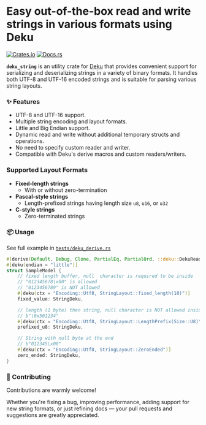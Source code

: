 # Easy out-of-the-box read and write strings in various formats using Deku

[![Crates.io](https://img.shields.io/crates/v/deku_string.svg)](https://crates.io/crates/deku_string)
[![Docs.rs](https://docs.rs/deku_string/badge.svg)](https://docs.rs/deku_string)

**`deku_string`** is an utility crate for [Deku](https://docs.rs/deku) that provides convenient support
for serializing and deserializing strings in a variety of binary formats.
It handles both UTF-8 and UTF-16 encoded strings and is suitable for parsing various string layouts.

### ✨ Features

* UTF-8 and UTF-16 support.
* Multiple string encoding and layout formats.
* Little and Big Endian support.
* Dynamic read and write without additional temporary structs and operations.
* No need to specify custom reader and writer.
* Compatible with Deku's derive macros and custom readers/writers.

### Supported Layout Formats

* **Fixed-length strings**
  * With or without zero-termination
* **Pascal-style strings**
  * Length-prefixed strings having length size `u8`, `u16`, or `u32`
* **C-style strings**
  * Zero-terminated strings

### 📦 Usage

See full example in [`tests/deku_derive.rs`](./tests/deku_derive.rs)

```rust
#[derive(Default, Debug, Clone, PartialEq, PartialOrd, ::deku::DekuRead, ::deku::DekuWrite)]
#[deku(endian = "little")]
struct SampleModel {
    // fixed length buffer, null  character is required to be inside
    // "012345678\x00" is allowed
    // "0123456789" is NOT allowed
    #[deku(ctx = "Encoding::Utf8, StringLayout::fixed_length(10)")]
    fixed_value: StringDeku,

    // length (1 byte) then string, null character is NOT allowed inside
    // b"\0x501234"
    #[deku(ctx = "Encoding::Utf8, StringLayout::LengthPrefix(Size::U8)")]
    prefixed_u8: StringDeku,

    // String with null byte at the end
    // b"012345\x00"
    #[deku(ctx = "Encoding::Utf8, StringLayout::ZeroEnded")]
    zero_ended: StringDeku,
}
```

### 🤝 Contributing

Contributions are warmly welcome!

Whether you're fixing a bug, improving performance, adding support for new string formats, or just refining docs — your pull requests and suggestions are greatly appreciated.
